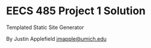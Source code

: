 EECS 485 Project 1 Solution
===========================
Templated Static Site Generator

By Justin Applefield <jmapple@umich.edu>
